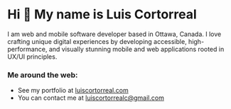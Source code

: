 Hi 👋 My name is Luis Cortorreal
================================

I am web and mobile software developer based in Ottawa, Canada. I love crafting unique digital experiences by developing accessible, high-performance, and visually stunning mobile and web applications rooted in UX/UI principles.

### Me around the web:

* See my portfolio at [luiscortorreal.com](http://luiscortorreal.com)
* You can contact me at [luiscortorrealc@gmail.com](mailto:luiscortorrealc@gmail.com)

<!--
**cort0038/cort0038** is a ✨ _special_ ✨ repository because its `README.md` (this file) appears on your GitHub profile.
-->
